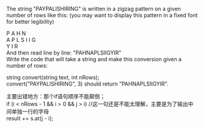 The string "PAYPALISHIRING" is written in a zigzag pattern on a given number of rows like this: (you may want to display this pattern in a fixed font for better legibility)<br>

P   A   H   N<br>
A P L S I I G<br>
Y   I   R<br>
And then read line by line: "PAHNAPLSIIGYIR"<br>
Write the code that will take a string and make this conversion given a number of rows:<br>

string convert(string text, int nRows);<br>
convert("PAYPALISHIRING", 3) should return "PAHNAPLSIIGYIR".<br>

主要出错地方：那个if语句顺序不能颠倒；<br>
            if (i < nRows - 1 && i > 0 && j > i)  //这一句还是不能太理解，主要是为了输出中间单独一行的字母 <br>
                result += s.at(j - i);      
